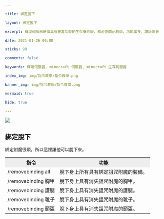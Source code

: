 ```yaml
---

title: 綁定脫下

layout: 綁定脫下

excerpt: 輝煌伺服器是個具有豐富功能的生存養老服，務必查閱此教學，功能繁多，請玩家善用 Ctrl + F 關鍵字查詢。

date: 2021-01-26 00:00

sticky: 98

comments: false

keywords: 輝煌伺服器, minecraft 伺服器, minecraft 生存伺服器

index_img: img/指令教學/指令教學.png

banner_img: img/指令教學/指令教學.png

mermaid: true

hide: true

---
```


<style>
:not([data-user-color-scheme]) th {
    position: sticky;
    top: 0;
    z-index: 10000;
    background-color: #eee;
}

[data-user-color-scheme="dark"] th {
    position: sticky;
    top: 0;
    z-index: 10000;
    background-color: #1f3144;
}
</style>

![](img/指令教學/橫幅.png) 

## 綁定脫下
綁定附魔很煩，所以這裡讓他可以脫下來。

<table>
  <tr>
    <th>指令</th>
    <th>功能</th>
  </tr>
  <tr>
    <td>/removebinding all</td>
    <td>脫下身上所有具有綁定詛咒附魔的裝備。</td>
  <tr>
  <tr>
    <td>/removebinding 胸甲</td>
    <td>脫下身上具有消失詛咒附魔的胸甲。</td>
  <tr>
  <tr>
    <td>/removebinding 護腿</td>
    <td>脫下身上具有消失詛咒附魔的護腿。</td>
  <tr>
  <tr>
    <td>/removebinding 靴子</td>
    <td>脫下身上具有消失詛咒附魔的靴子。</td>
  <tr>
  <tr>
    <td>/removebinding 頭盔</td>
    <td>脫下身上具有消失詛咒附魔的頭盔。</td>
  <tr>
</table>

